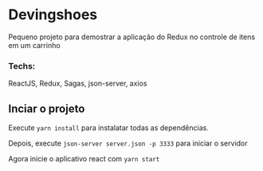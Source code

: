 # Devingshoes
Pequeno projeto para demostrar a aplicação do Redux no controle de itens em um carrinho

### Techs:

ReactJS, Redux, Sagas, json-server, axios

## Inciar o projeto
Execute `yarn install` para instalatar todas as dependências.

Depois, execute `json-server server.json -p 3333` para iniciar o servidor

Agora inicie o aplicativo react com `yarn start`

